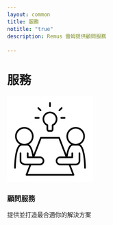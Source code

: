 ```yaml
---
layout: common
title: 服務
notitle: "true"
description: Remus 雷姆提供顧問服務

---
```


<h1 class="mainTitle services">服務</h1>

<div class="service-cards">
    <a id= "consulting-link" class="card">
        <img src="/assets/img/docs/services/consulting-icon.png" alt="consulting">
        <h3 class="title">顧問服務</h3>
        <p>提供並打造最合適你的解決方案</p>
    </a>
</div>
